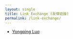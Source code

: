 ```yaml
---
layout: single
title: Link Exchange (友情链接)
permalink: /link-exchange/
---
```


- [Yongping Luo](http://home.ustc.edu.cn/~lyp18/)